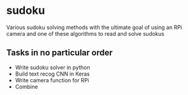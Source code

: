 # sudoku
Various sudoku solving methods with the ultimate goal of using an RPi camera and one of these algorithms to read and solve sudokus

## Tasks in no particular order
- Write sudoku solver in python
-  Build text recog CNN in Keras 
-  Write camera function for RPi
- Combine

